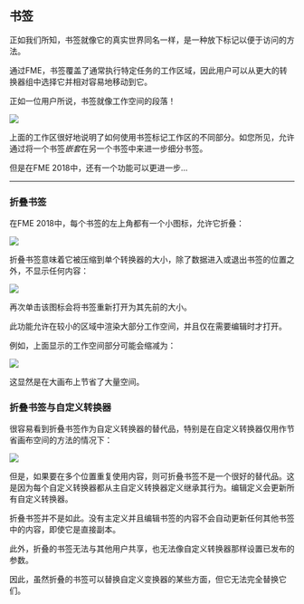 ## 书签 ##
正如我们所知，书签就像它的真实世界同名一样，是一种放下标记以便于访问的方法。

通过FME，书签覆盖了通常执行特定任务的工作区域，因此用户可以从更大的转换器组中选择它并相对容易地移动到它。

正如一位用户所说，书签就像工作空间的段落！

![](./Images/Img3.001.BookmarksForSectioning.png)

上面的工作区很好地说明了如何使用书签标记工作区的不同部分。如您所见，允许通过将一个书签*嵌套*在另一个书签中来进一步细分书签。

但是在FME 2018中，还有一个功能可以更进一步...

---

### 折叠书签 ###

在FME 2018中，每个书签的左上角都有一个小图标，允许它折叠：

![](./Images/Img3.002.CollapseIcon.png)

折叠书签意味着它被压缩到单个转换器的大小，除了数据进入或退出书签的位置之外，不显示任何内容：

![](./Images/Img3.003.CollapsedBookmark.png)

再次单击该图标会将书签重新打开为其先前的大小。

此功能允许在较小的区域中渲染大部分工作空间，并且仅在需要编辑时才打开。

例如，上面显示的工作空间部分可能会缩减为：

![](./Images/Img3.004.CollapsedWorkspace.png)

这显然是在大画布上节省了大量空间。


### 折叠书签与自定义转换器 ###

很容易看到折叠书签作为自定义转换器的替代品，特别是在自定义转换器仅用作节省画布空间的方法的情况下：

![](./Images/Img3.005.BookmarkVSTransformer.png)

但是，如果要在多个位置重复使用内容，则可折叠书签不是一个很好的替代品。这是因为每个自定义转换器都从主自定义转换器定义继承其行为。编辑定义会更新所有自定义转换器。

折叠书签并不是如此。没有主定义并且编辑书签的内容不会自动更新任何其他书签中的内容，即使它是直接副本。

此外，折叠的书签无法与其他用户共享，也无法像自定义转换器那样设置已发布的参数。

因此，虽然折叠的书签可以替换自定义变换器的某些方面，但它无法完全替换它们。
